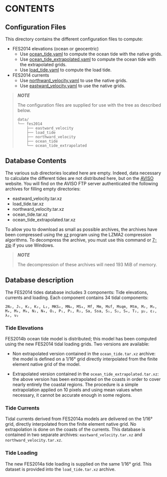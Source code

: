 # CONTENTS

## Configuration Files

This directory contains the different configuration files to compute:

* FES2014 elevations (ocean or geocentric)
  * Use [ocean_tide.yaml](ocean_tide.yaml) to compute the ocean tide
    with the native grids.
  * Use [ocean_tide_extrapolated.yaml](ocean_tide_extrapolated.yaml)
    to compute the ocean tide with the extrapolated grids.
  * Use [load_tide.yaml](load_tide.yaml) to compute the load tide.
* FES2014 currents
    * Use [northward_velocity.yaml](northward_velocity.yaml) to use the
      native grids.
    * Use [eastward_velocity.yaml](eastward_velocity.yaml) to use the
      native grids.

> **_NOTE_**
>
> The configuration files are supplied for use with the tree as described
> below.
>
> ```
> data/
> └── fes2014
>     ├── eastward_velocity
>     ├── load_tide
>     ├── northward_velocity
>     ├── ocean_tide
>     └── ocean_tide_extrapolated
>```

## Database Contents

The various sub directories located here are empty. Indeed, data necessary to
calculate the different tides are not distributed here, but on the
[AVISO](http://www.aviso.altimetry.fr/en/data/products/auxiliary-products/global-tide-fes/)
website. You will find on the AVISO FTP server authenticated the following
archives for filling empty directories:

- eastward_velocity.tar.xz
- load_tide.tar.xz
- northward_velocity.tar.xz
- ocean_tide.tar.xz
- ocean_tide_extrapolated.tar.xz

To allow you to download as small as possible archives, the archives have been
compressed using the [xz](http://tukaani.org/xz) program using the LZMA2
compression algorithms. To decompress the archive, you must use this command or
[7-zip](http://www.7-zip.org/) if you use Windows.

> **_NOTE_**
>
> The decompression of these archives will need 193 MiB of memory.

## Database description

The FES2014 tides database includes 3 components: Tide elevations, currents and
loading. Each component contains 34 tidal components:

    2N₂, J₁, K₁, K₂, L₂, MKS₂, MN₄, MS₄, Mf, Mm, Msf, Msqm, Mtm, M₂, M₃, M₄, M₆, M₈, N₂, N₄, O₁, P₁, P₁, R₂, Sa, Ssa, S₁, S₂, S₄, T₂, µ₂, ε₂, λ₂, ν₂

### Tide Elevations

FES2014b ocean tide model is distributed; this model has
been computed using the new FES2014 tidal loading grids. Two versions
are available:

  * Non extrapolated version contained in the `ocean_tide.tar.xz` archive: the
    model is defined on a 1/16° grid directly
    interpolated from the finite element native grid of the model.

  * Extrapolated version contained in the `ocean_tide_extrapolated.tar.xz`: the
    above version has been extrapolated on the coasts in order to cover nearly
    entirely the coastal regions. The procedure is a simple extrapolation
    applied on 10 pixels and using mean values when necessary, it cannot be
    accurate enough in some regions.

### Tide Currents

Tidal currents derived from FES2014a models are delivered on
the 1/16° grid, directly interpolated from the finite element native grid.
No extrapolation is done on the coasts of the currents. This database is
contained in two separate archives: `eastward_velocity.tar.xz` and
`northward_velocity.tar.xz`.

### Tide Loading

The new FES2014a tide loading is supplied on the same 1/16° grid. This
dataset is provided into the `load_tide.tar.xz` archive.
